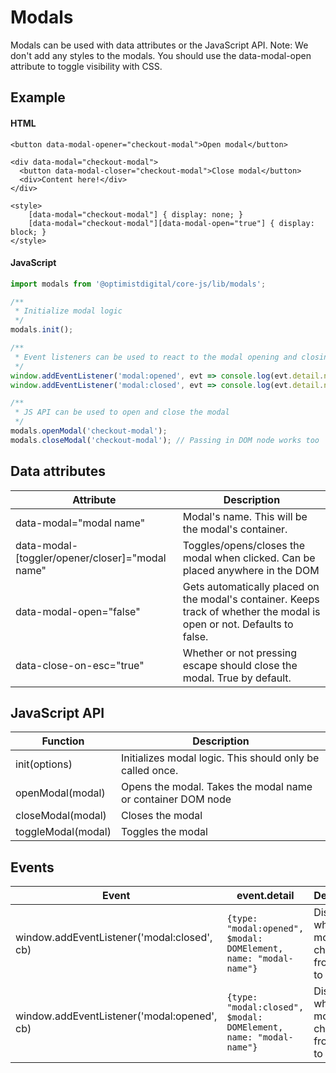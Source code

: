 # Modals

Modals can be used with data attributes or the JavaScript API.
Note: We don't add any styles to the modals. You should use the data-modal-open attribute to toggle visibility with CSS.

## Example

#### HTML

```
<button data-modal-opener="checkout-modal">Open modal</button>

<div data-modal="checkout-modal">
  <button data-modal-closer="checkout-modal">Close modal</button>
  <div>Content here!</div>
</div>

<style>
    [data-modal="checkout-modal"] { display: none; }
    [data-modal="checkout-modal"][data-modal-open="true"] { display: block; }
</style>
```

#### JavaScript

```js
import modals from '@optimistdigital/core-js/lib/modals';

/**
 * Initialize modal logic
 */
modals.init();

/**
 * Event listeners can be used to react to the modal opening and closing
 */
window.addEventListener('modal:opened', evt => console.log(evt.detail.name));
window.addEventListener('modal:closed', evt => console.log(evt.detail.name));

/**
 * JS API can be used to open and close the modal
 */
modals.openModal('checkout-modal');
modals.closeModal('checkout-modal'); // Passing in DOM node works too
```

## Data attributes

| Attribute                                       | Description                                                                                                             |
| ----------------------------------------------- | ----------------------------------------------------------------------------------------------------------------------- |
| data-modal="modal name"                         | Modal's name. This will be the modal's container.                                                                       |
| data-modal-[toggler/opener/closer]="modal name" | Toggles/opens/closes the modal when clicked. Can be placed anywhere in the DOM                                          |
| data-modal-open="false"                         | Gets automatically placed on the modal's container. Keeps track of whether the modal is open or not. Defaults to false. |
| data-close-on-esc="true"                        | Whether or not pressing escape should close the modal. True by default.                                                 |

## JavaScript API

| Function           | Description                                                 |
| ------------------ | ----------------------------------------------------------- |
| init(options)      | Initializes modal logic. This should only be called once.   |
| openModal(modal)   | Opens the modal. Takes the modal name or container DOM node |
| closeModal(modal)  | Closes the modal                                            |
| toggleModal(modal) | Toggles the modal                                           |

## Events

| Event                                       | event.detail                                                     | Description                                         |
| ------------------------------------------- | ---------------------------------------------------------------- | --------------------------------------------------- |
| window.addEventListener('modal:closed', cb) | `{type: "modal:opened", $modal: DOMElement, name: "modal-name"}` | Dispatched when a modal changes from open to closed |
| window.addEventListener('modal:opened', cb) | `{type: "modal:closed", $modal: DOMElement, name: "modal-name"}` | Dispatched when a modal changes from closed to open |
